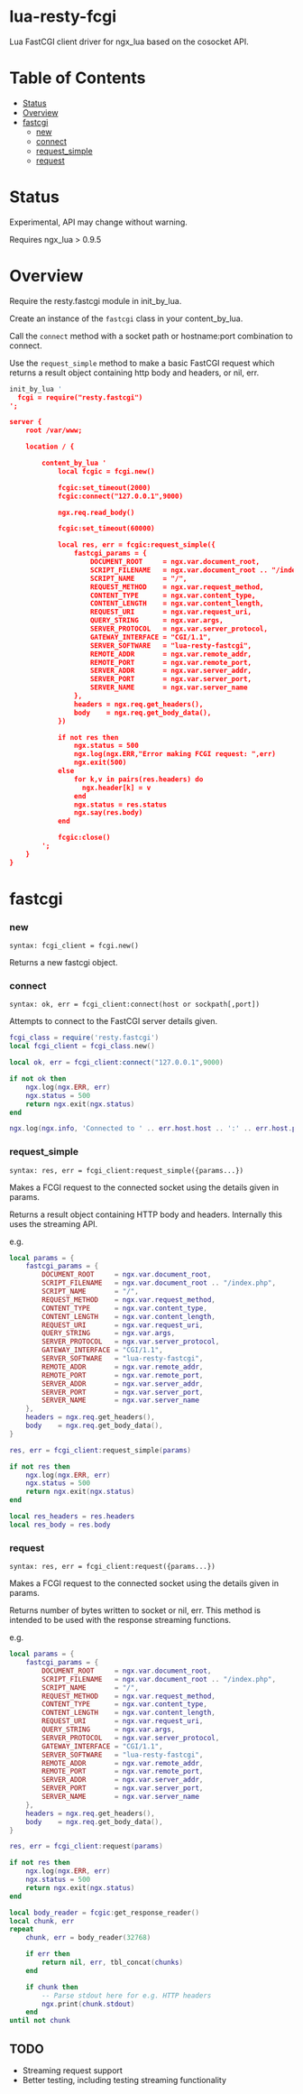 # lua-resty-fcgi

Lua FastCGI client driver for ngx_lua based on the cosocket API.

# Table of Contents

* [Status](#status)
* [Overview](#overview)
* [fastcgi](#fastcgi)
    * [new](#new)
    * [connect](#connect)
    * [request_simple](#request_simple)
    * [request](#request)

# Status

Experimental, API may change without warning.

Requires ngx_lua > 0.9.5

# Overview

Require the resty.fastcgi module in init_by_lua.

Create an instance of the `fastcgi` class in your content_by_lua.

Call the `connect` method with a socket path or hostname:port combination to connect.

Use the `request_simple` method to make a basic FastCGI request which returns a result object containing http body and headers, or nil, err.

```lua
init_by_lua '
  fcgi = require("resty.fastcgi")
';

server {
    root /var/www;

    location / {

        content_by_lua '
            local fcgic = fcgi.new()

            fcgic:set_timeout(2000)
            fcgic:connect("127.0.0.1",9000)

            ngx.req.read_body()

            fcgic:set_timeout(60000)

            local res, err = fcgic:request_simple({
                fastcgi_params = {
                    DOCUMENT_ROOT     = ngx.var.document_root,
                    SCRIPT_FILENAME   = ngx.var.document_root .. "/index.php",
                    SCRIPT_NAME       = "/",
                    REQUEST_METHOD    = ngx.var.request_method,
                    CONTENT_TYPE      = ngx.var.content_type,
                    CONTENT_LENGTH    = ngx.var.content_length,
                    REQUEST_URI       = ngx.var.request_uri,
                    QUERY_STRING      = ngx.var.args,
                    SERVER_PROTOCOL   = ngx.var.server_protocol,
                    GATEWAY_INTERFACE = "CGI/1.1",
                    SERVER_SOFTWARE   = "lua-resty-fastcgi",
                    REMOTE_ADDR       = ngx.var.remote_addr,
                    REMOTE_PORT       = ngx.var.remote_port,
                    SERVER_ADDR       = ngx.var.server_addr,
                    SERVER_PORT       = ngx.var.server_port,
                    SERVER_NAME       = ngx.var.server_name
                },
                headers = ngx.req.get_headers(),
                body    = ngx.req.get_body_data(),
            })

            if not res then
                ngx.status = 500
                ngx.log(ngx.ERR,"Error making FCGI request: ",err)
                ngx.exit(500)
            else
                for k,v in pairs(res.headers) do
                  ngx.header[k] = v
                end
                ngx.status = res.status
                ngx.say(res.body)
            end

            fcgic:close()
        ';
    }
}

```

# fastcgi

### new
`syntax: fcgi_client = fcgi.new()`

Returns a new fastcgi object.

### connect
`syntax: ok, err = fcgi_client:connect(host or sockpath[,port])`

Attempts to connect to the FastCGI server details given.


```lua
fcgi_class = require('resty.fastcgi')
local fcgi_client = fcgi_class.new()

local ok, err = fcgi_client:connect("127.0.0.1",9000)

if not ok then
    ngx.log(ngx.ERR, err)
    ngx.status = 500
    return ngx.exit(ngx.status)
end

ngx.log(ngx.info, 'Connected to ' .. err.host.host .. ':' .. err.host.port)
```

### request_simple
`syntax: res, err = fcgi_client:request_simple({params...})`

Makes a FCGI request to the connected socket using the details given in params.

Returns a result object containing HTTP body and headers. Internally this uses the streaming API.

e.g.
```lua
local params = {
    fastcgi_params = {
        DOCUMENT_ROOT     = ngx.var.document_root,
        SCRIPT_FILENAME   = ngx.var.document_root .. "/index.php",
        SCRIPT_NAME       = "/",
        REQUEST_METHOD    = ngx.var.request_method,
        CONTENT_TYPE      = ngx.var.content_type,
        CONTENT_LENGTH    = ngx.var.content_length,
        REQUEST_URI       = ngx.var.request_uri,
        QUERY_STRING      = ngx.var.args,
        SERVER_PROTOCOL   = ngx.var.server_protocol,
        GATEWAY_INTERFACE = "CGI/1.1",
        SERVER_SOFTWARE   = "lua-resty-fastcgi",
        REMOTE_ADDR       = ngx.var.remote_addr,
        REMOTE_PORT       = ngx.var.remote_port,
        SERVER_ADDR       = ngx.var.server_addr,
        SERVER_PORT       = ngx.var.server_port,
        SERVER_NAME       = ngx.var.server_name
    },
    headers = ngx.req.get_headers(),
    body    = ngx.req.get_body_data(),
}

res, err = fcgi_client:request_simple(params)

if not res then
    ngx.log(ngx.ERR, err)
    ngx.status = 500
    return ngx.exit(ngx.status)
end

local res_headers = res.headers
local res_body = res.body
```

### request
`syntax: res, err = fcgi_client:request({params...})`

Makes a FCGI request to the connected socket using the details given in params.

Returns number of bytes written to socket or nil, err. This method is intended to be used with the response streaming functions.

e.g.
```lua
local params = {
    fastcgi_params = {
        DOCUMENT_ROOT     = ngx.var.document_root,
        SCRIPT_FILENAME   = ngx.var.document_root .. "/index.php",
        SCRIPT_NAME       = "/",
        REQUEST_METHOD    = ngx.var.request_method,
        CONTENT_TYPE      = ngx.var.content_type,
        CONTENT_LENGTH    = ngx.var.content_length,
        REQUEST_URI       = ngx.var.request_uri,
        QUERY_STRING      = ngx.var.args,
        SERVER_PROTOCOL   = ngx.var.server_protocol,
        GATEWAY_INTERFACE = "CGI/1.1",
        SERVER_SOFTWARE   = "lua-resty-fastcgi",
        REMOTE_ADDR       = ngx.var.remote_addr,
        REMOTE_PORT       = ngx.var.remote_port,
        SERVER_ADDR       = ngx.var.server_addr,
        SERVER_PORT       = ngx.var.server_port,
        SERVER_NAME       = ngx.var.server_name
    },
    headers = ngx.req.get_headers(),
    body    = ngx.req.get_body_data(),
}

res, err = fcgi_client:request(params)

if not res then
    ngx.log(ngx.ERR, err)
    ngx.status = 500
    return ngx.exit(ngx.status)
end

local body_reader = fcgic:get_response_reader()
local chunk, err
repeat
    chunk, err = body_reader(32768)

    if err then
        return nil, err, tbl_concat(chunks)
    end

    if chunk then
        -- Parse stdout here for e.g. HTTP headers
        ngx.print(chunk.stdout)
    end
until not chunk

```

## TODO
 * Streaming request support
 * Better testing, including testing streaming functionality

